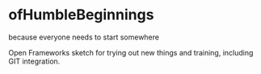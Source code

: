 # ofHumbleBeginnings
because everyone needs to start somewhere

Open Frameworks sketch for trying out new things and training, including GIT integration.
